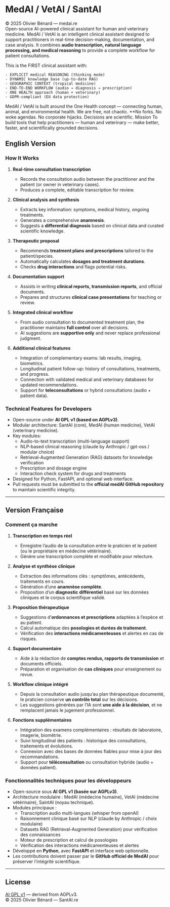 # MedAI / VetAI / SantAI
© 2025 Olivier Bénard — medai.re  
Open-source AI-powered clinical assistant for human and veterinary medicine.
MedAI  / VetAI is an intelligent clinical assistant designed to support practitioners in real-time decision-making, documentation, and case analysis. It combines **audio transcription, natural language processing, and medical reasoning** to provide a complete workflow for patient consultations.

This is the FIRST clinical assistant with:

    - EXPLICIT medical REASONING (thinking mode)
    - DYNAMIC knowledge base (up-to-date RAG)
    - GEOGRAPHIC CONTEXT (tropical medicine)
    - END-TO-END WORKFLOW (audio → diagnosis → prescription)
    - ONE HEALTH approach (human + veterinary)
    - GDPR-compliant (EU data protection)

MedAI  / VetAI is built around the One Health concept — connecting human, animal, and environmental health.
We are free, not chaotic.
**No forks. No woke agendas. No corporate hijacks.
Decisions are scientific.
Mission To build tools that help practitioners — human and veterinary — make better, faster, and scientifically grounded decisions.

## English Version

### How It Works
1. **Real-time consultation transcription**
   - Records the consultation audio between the practitioner and the patient (or owner in veterinary cases).  
   - Produces a complete, editable transcription for review.

2. **Clinical analysis and synthesis**
   - Extracts key information: symptoms, medical history, ongoing treatments.  
   - Generates a comprehensive **anamnesis**.  
   - Suggests a **differential diagnosis** based on clinical data and curated scientific knowledge.

3. **Therapeutic proposal**
   - Recommends **treatment plans and prescriptions** tailored to the patient/species.  
   - Automatically calculates **dosages and treatment durations**.  
   - Checks **drug interactions** and flags potential risks.

4. **Documentation support**
   - Assists in writing **clinical reports, transmission reports**, and official documents.  
   - Prepares and structures **clinical case presentations** for teaching or review.  

5. **Integrated clinical workflow**
   - From audio consultation to documented treatment plan, the practitioner maintains **full control** over all decisions.  
   - AI suggestions are **supportive only** and never replace professional judgment.

6. **Additional clinical features**
   - Integration of complementary exams: lab results, imaging, biometrics.  
   - Longitudinal patient follow-up: history of consultations, treatments, and progress.  
   - Connection with validated medical and veterinary databases for updated recommendations.  
   - Support for **teleconsultations** or hybrid consultations (audio + patient data).

### Technical Features for Developers
- Open-source under **AI GPL v1 (based on AGPLv3)**.  
- Modular architecture: SantAI (core), MedAI (human medicine), VetAI (veterinary medicine).  
- Key modules:  
  - Audio-to-text transcription (multi-language support)  
  - NLP-based clinical reasoning  (claude by Anthropic / gpt-oss / modular choice)
  - Retrieval-Augmented Generation (RAG) datasets for knowledge verification  
  - Prescription and dosage engine  
  - Interaction check system for drugs and treatments  
- Designed for Python, FastAPI, and optional web interface.  
- Pull requests must be submitted to the **official medAI GitHub repository** to maintain scientific integrity.

---

## Version Française

### Comment ça marche
1. **Transcription en temps réel**
   - Enregistre l’audio de la consultation entre le praticien et le patient (ou le propriétaire en médecine vétérinaire).  
   - Génère une transcription complète et modifiable pour relecture.

2. **Analyse et synthèse clinique**
   - Extraction des informations clés : symptômes, antécédents, traitements en cours.  
   - Génération d’une **anamnèse complète**.  
   - Proposition d’un **diagnostic différentiel** basé sur les données cliniques et le corpus scientifique validé.

3. **Proposition thérapeutique**
   - Suggestions d’**ordonnances et prescriptions** adaptées à l’espèce et au patient.  
   - Calcul automatique des **posologies et durées de traitement**.  
   - Vérification des **interactions médicamenteuses** et alertes en cas de risques.

4. **Support documentaire**
   - Aide à la rédaction de **comptes rendus, rapports de transmission** et documents officiels.  
   - Préparation et organisation de **cas cliniques** pour enseignement ou revue.

5. **Workflow clinique intégré**
   - Depuis la consultation audio jusqu’au plan thérapeutique documenté, le praticien conserve **un contrôle total** sur les décisions.  
   - Les suggestions générées par l’IA sont **une aide à la décision**, et ne remplacent jamais le jugement professionnel.

6. **Fonctions supplémentaires**
   - Intégration des examens complémentaires : résultats de laboratoire, imagerie, biométrie.  
   - Suivi longitudinal des patients : historique des consultations, traitements et évolutions.  
   - Connexion avec des bases de données fiables pour mise à jour des recommandations.  
   - Support pour **téléconsultation** ou consultation hybride (audio + données patient).

### Fonctionnalités techniques pour les développeurs
- Open-source sous **AI GPL v1 (basée sur AGPLv3)**.  
- Architecture modulaire : MedAI (médecine humaine), VetAI (médecine vétérinaire), SaintAI (noyau technique).  
- Modules principaux :  
  - Transcription audio multi-langues  (whisper from openAI)
  - Raisonnement clinique basé sur NLP  (claude by Anthropic / choix modulaire)
  - Datasets RAG (Retrieval-Augmented Generation) pour vérification des connaissances  
  - Moteur de prescription et calcul de posologies  
  - Vérification des interactions médicamenteuses et alertes  
- Développé en **Python**, avec **FastAPI** et interface web optionnelle.  
- Les contributions doivent passer par le **GitHub officiel de MedAI** pour préserver l’intégrité scientifique.

---

## License

[AI GPL v1](LICENSE) — derived from AGPLv3.  
© 2025 Olivier Bénard — SantAI.re
